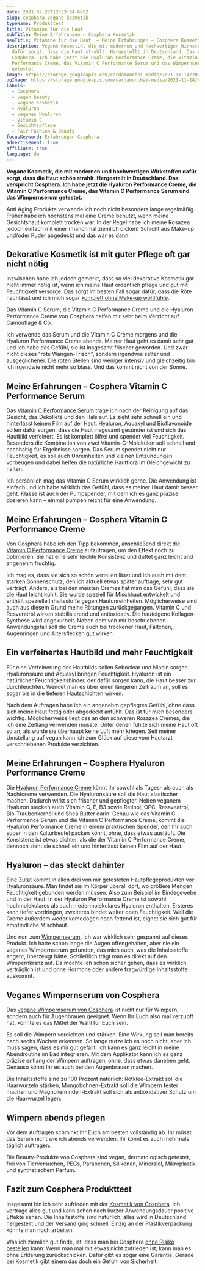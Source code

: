 ```yaml
---
date: 2021-07-27T12:23:34.605Z
slug: cosphera-vegane-kosmetik
typeName: Produkttest
title: Vitamine für die Haut
subTitle: Meine Erfahrungen – Cosphera Kosmetik
seoTitle: Vitamine für die Haut  – Meine Erfahrungen – Cosphera Kosmetik
description: Vegane Kosmetik, die mit modernen und hochwertigen Wirkstoffen
  dafür sorgt, dass die Haut strahlt. Hergestellt in Deutschland. Das verspricht
  Cosphera. Ich habe jetzt die Hyaluron Performance Creme, die Vitamin C
  Performance Creme, das Vitamin C Performance Serum und das Wimpernserum
  getestet
image: https://storage.googleapis.com/cardamonchai-media/2021-11-14/2021-07-27-cosphera-38-imagine-c8c8c8_91899a_1024_768/640.webp
ogImage: https://storage.googleapis.com/cardamonchai-media/2021-11-14/cosphera-fb-imagine-886858_917762_1200_628/640.webp
labels:
  - Cosphera
  - vegan beauty
  - vegane Kosmetik
  - Hyaluron
  - veganes Hyaluron
  - Vitamin C
  - Gesichtspflege
  - Fair Fashion & Beauty
focusKeyword: Erfahrungen Cosphera
advertisement: true
affiliate: true
language: de
---
```


**Vegane Kosmetik, die mit modernen und hochwertigen Wirkstoffen dafür sorgt, dass die Haut schön strahlt. Hergestellt in Deutschland. Das verspricht Cosphera. Ich habe jetzt die Hyaluron Performance Creme, die Vitamin C Performance Creme, das Vitamin C Performance Serum und das Wimpernserum getestet.**

Anti Aging Produkte verwende ich noch nicht besonders lange regelmäßig. Früher habe ich höchstens mal eine Creme benutzt, wenn meine Gesichtshaut komplett trocken war. In der Regel habe ich meine Rosazea jedoch einfach mit einer (manchmal ziemlich dicken) Schicht aus Make-up und/oder Puder abgedeckt und das war es dann.

## Dekorative Kosmetik ist mit guter Pflege oft gar nicht nötig

Inzwischen habe ich jedoch gemerkt, dass so viel dekorative Kosmetik gar nicht immer nötig ist, wenn ich meine Haut ordentlich pflege und gut mit Feuchtigkeit versorge. Das sorgt im besten Fall sogar dafür, dass die Röte nachlässt und ich mich sogar [komplett ohne Make-up wohlfühle](/2018/07/make-up-fasten/).

Das Vitamin C Serum, die Vitamin C Performance Creme und die Hyaluron Performance Creme von Cosphera helfen mir sehr beim Verzicht auf Camouflage & Co.

Ich verwende das Serum und die Vitamin C Creme morgens und die Hyaluron Performance Creme abends. Meiner Haut geht es damit sehr gut und ich habe das Gefühl, sie ist insgesamt frischer geworden. Und zwar nicht dieses "rote Wangen-Frisch", sondern irgendwie satter und ausgeglichener. Die roten Stellen sind weniger intensiv und gleichzeitig bin ich irgendwie nicht mehr so blass. Und das kommt nicht von der Sonne.

## Meine Erfahrungen – Cosphera Vitamin C Performance Serum

Das [Vitamin C Performance Serum](https://t.adcell.com/p/click?promoId=243730&slotId=80259&param0=https%3A%2F%2Fcosphera.net%2Fproduct%2Fvitamin-c-serum%2F) trage ich nach der Reinigung auf das Gesicht, das Dekolleté und den Hals auf. Es zieht sehr schnell ein und hinterlässt keinen Film auf der Haut. Hyaluron, Aquaxyl und Bioflavonoide sollen dafür sorgen, dass die Haut insgesamt gesünder ist und sich das Hautbild verfeinert. Es ist komplett ölfrei und spendet viel Feuchtigkeit. Besonders die Kombination von zwei Vitamin-C-Molekülen soll schnell und nachhaltig für Ergebnisse sorgen. Das Serum spendet nicht nur Feuchtigkeit, es soll auch Unreinheiten und kleinen Entzündungen vorbeugen und dabei helfen die natürliche Hautflora im Gleichgewicht zu halten.

Ich persönlich mag das Vitamin C Serum wirklich gerne. Die Anwendung ist einfach und ich habe wirklich das Gefühl, dass es meiner Haut damit besser geht. Klasse ist auch der Pumpspender, mit dem ich es ganz präzise dosieren kann – einmal pumpen reicht für eine Anwendung.

## Meine Erfahrungen – Cosphera Vitamin C Performance Creme

Von Cosphera habe ich den Tipp bekommen, anschließend direkt die [Vitamin C Performance Creme](https://t.adcell.com/p/click?promoId=243730&slotId=80259&param0=https%3A%2F%2Fcosphera.net%2Fproduct%2Fvitamin-c-creme%2F) aufzutragen, um den Effekt noch zu optimieren. Sie hat eine sehr leichte Konsistenz und duftet ganz leicht und angenehm fruchtig.

Ich mag es, dass sie sich so schön verteilen lässt und ich auch mit dem starken Sonnenschutz, den ich aktuell etwas später auftrage, sehr gut verträgt. Anders, als bei den meisten Cremes hat man das Gefühl, dass sie die Haut leicht kühlt. Sie wurde speziell für Mischhaut entwickelt und enthält spezielle Inhaltsstoffe gegen Hautunreinheiten. Möglicherweise sind auch aus diesem Grund meine Rötungen zurückgegangen. Vitamin C und Resveratrol wirken stabilisierend und antioxidativ. Die hauteigene Kollagen-Synthese wird angekurbelt. Neben dem von mir beschriebenen  Anwendungsfall soll die Creme auch bei trockener Haut, Fältchen, Augenringen und Altersflecken gut wirken.

## Ein verfeinertes Hautbild und mehr Feuchtigkeit

Für eine Verfeinerung des Hautbilds sollen Seboclear und Niacin sorgen. Hyaluronsäure und Aquaxyl bringen Feuchtigkeit. Hyaluron ist ein natürlicher Feuchtigkeitsbinder, der dafür sorgen kann, die Haut besser zur durchfeuchten. Wendet man es über einen längeren Zeitraum an, soll es sogar bis in die tieferen Hautschichten wirken.

Nach dem Auftragen habe ich ein angenehm gepflegtes Gefühl, ohne dass sich meine Haut fettig oder abgedeckt anfühlt. Das ist für mich besonders wichtig. Möglicherweise liegt das an den schweren Rosazea Cremes, die ich eine Zeitlang verwenden musste. Unter denen fühlte sich meine Haut oft so an, als würde sie überhaupt keine Luft mehr kriegen. Seit meiner Umstellung auf vegan kann ich zum Glück auf diese vom Hautarzt verschriebenen Produkte verzichten.

## Meine Erfahrungen – Cosphera Hyaluron Performance Creme

Die [Hyaluron Performance Creme](https://t.adcell.com/p/click?promoId=243730&slotId=80259&param0=https%3A%2F%2Fcosphera.net%2Fproduct%2Fhyaluron-creme%2F) könnt Ihr sowohl als Tages- als auch als Nachtcreme verwenden. Die Hyaluronsäure soll die Haut elastischer machen. Dadurch wirkt sich frischer und gepflegter. Neben veganem Hyaluron stecken auch Vitamin C, E, B3 sowie Retinol, OPC, Resaveatrol, Bio-Traubenkernöl und Shea Butter darin. Genau wie das Vitamin C Performance Serum und die Vitamin C Performance Creme, kommt die Hyaluron Performance Creme in einem praktischen Spender, den Ihr auch super in den Kulturbeutel packen könnt, ohne, dass etwas ausläuft. Die Konsistenz ist etwas dichter, als die der Vitamin C Performance Creme, dennoch zieht sie schnell ein und hinterlässt keinen Film auf der Haut. 

<Gallery name="cosphera-1" />

## Hyaluron – das steckt dahinter

Eine Zutat kommt in allen drei von mir getesteten Hautpflegeprodukten vor: Hyaluronsäure. Man findet sie im Körper überall dort, wo größere Mengen Feuchtigkeit gebunden werden müssen. Also zum Beispiel im Bindegewebe und in der Haut. In der Hyaluron Performance Creme ist sowohl hochmolekulares als auch niedermolekulares Hyaluron enthalten. Ersteres kann tiefer vordringen, zweiteres bindet weiter oben Feuchtigkeit. Weil die Creme außerdem weder komedogen noch fettend ist,  eignet sie sich gut für empfindliche Mischhaut.

Und nun zum [Wimpernserum](https://t.adcell.com/p/click?promoId=243730&slotId=80259&param0=https%3A%2F%2Fcosphera.net%2Fproduct%2Fwimpernserum%2F). Ich war wirklich sehr gespannt auf dieses Produkt. Ich hatte schon lange die Augen offengehalten, aber nie ein veganes Wimpernserum gefunden, das mich auch, was die Inhaltsstoffe angeht, überzeugt hätte. Schließlich trägt man es direkt auf den Wimpernkranz auf. Da möchte ich schon sicher gehen, dass es wirklich verträglich ist und ohne Hormone oder andere fragwürdige Inhaltsstoffe auskommt.

## Veganes Wimpernserum von Cosphera

Das [vegane Wimpernserum von Cosphera](https://t.adcell.com/p/click?promoId=243730&slotId=80259&param0=https%3A%2F%2Fcosphera.net%2Fproduct%2Fwimpernserum%2F) ist nicht nur für Wimpern, sondern auch für Augenbrauen geeignet. Wenn Ihr Euch also mal verzupft hat, könnte es das Mittel der Wahl für Euch sein. 

Es soll die Wimpern verdichten und stärken. Eine Wirkung soll man bereits nach sechs Wochen erkennen. So lange nutze ich es noch nicht, aber ich muss sagen, dass es mir gut gefällt. Ich kann es ganz leicht in meine Abendroutine im Bad integrieren. Mit dem Applikator kann ich es ganz präzise entlang der Wimpern auftragen, ohne, dass etwas daneben geht. Genauso könnt Ihr es auch bei den Augenbrauen machen. 

Die Inhaltsstoffe sind zu 100 Prozent natürlich: Rotklee-Extrakt soll die Haarwurzeln stärken, Mungobohnen-Extrakt soll die Wimpern fester machen und Magnolienrinden-Extrakt soll sich als antioxidativer Schutz um die Haarwurzel legen.

## Wimpern abends pflegen

Vor dem Auftragen schminkt Ihr Euch am besten vollständig ab. Ihr müsst das Serum nicht wie ich abends verwenden. Ihr könnt es auch mehrmals täglich auftragen.

Die Beauty-Produkte von Cosphera sind vegan, dermatologisch getestet, frei von Tierversuchen, PEGs, Parabenen, Silikonen, Mineralöl, Mikroplastik und synthetischem Parfum.

## Fazit zum Cosphera Produkttest

Insgesamt bin ich sehr zufrieden mit der [Kosmetik von Cosphera](https://t.adcell.com/p/click?promoId=243730&slotId=80259&param0=https%3A%2F%2Fcosphera.net%2F). Ich vertrage alles gut und kann schon nach kurzer Anwendungsdauer positive Effekte sehen. Die Inhaltsstoffe sind natürlich, alles wird in Deutschland hergestellt und der Versand ging schnell. Einzig an der Plastikverpackung könnte man noch arbeiten.

Was ich ziemlich gut finde, ist, dass man bei Cosphera [ohne Risiko bestellen](https://t.adcell.com/p/click?promoId=243730&slotId=80259&param0=https%3A%2F%2Fcosphera.net%2F) kann: Wenn man mal mit etwas nicht zufrieden ist, kann man es ohne Erklärung zurückschicken. Dafür gibt es sogar eine Garantie. Gerade bei Kosmetik gibt einem das doch ein Gefühl von Sicherheit.


<Gallery name="cosphera-2" />


